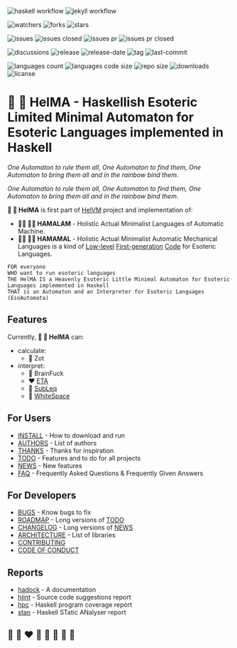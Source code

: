![haskell workflow](https://github.com/helvm/helma/actions/workflows/haskell.yml/badge.svg)
![jekyll workflow](https://github.com/helvm/helma/actions/workflows/jekyll.yml/badge.svg)

![watchers](https://img.shields.io/github/watchers/helvm/helma?style=social)
![forks](https://img.shields.io/github/forks/helvm/helma?style=social)
![stars](https://img.shields.io/github/stars/helvm/helma?style=social)

![issues](https://img.shields.io/github/issues/helvm/helma)
![issues closed](https://img.shields.io/github/issues-closed/helvm/helma)
![issues pr](https://img.shields.io/github/issues-pr/helvm/helma)
![issues pr closed](https://img.shields.io/github/issues-pr-closed/helvm/helma)

![discussions](https://img.shields.io/github/discussions/helvm/helma)
![release](https://img.shields.io/github/v/release/helvm/helma)
![release-date](https://img.shields.io/github/release-date/helvm/helma)
![tag](https://img.shields.io/github/v/tag/helvm/helma)
![last-commit](https://img.shields.io/github/last-commit/helvm/helma)

![languages count](https://img.shields.io/github/languages/count/helvm/helma)
![languages code size](https://img.shields.io/github/languages/code-size/helvm/helma)
![repo size](https://img.shields.io/github/repo-size/helvm/helma)
![downloads](https://img.shields.io/github/downloads/helvm/helma/total)
![licanse](https://img.shields.io/github/license/helvm/helma)

# 🔧 🎨 HelMA - Haskellish Esoteric Limited Minimal Automaton for Esoteric Languages implemented in Haskell

*One Automaton to rule them all, One Automaton to find them, One Automaton to bring them all and in the rainbow bind them.*

*One Automaton to rule them all, One Automaton to find them, One Automaton to bring them all and in the rainbow bind them.*

**🔧 🎨 HelMA** is first part of [HelVM](http://helvm.github.io/) project and implementation of:
* **🧑‍🔧 🧑‍🎨 HAMALAM** - Holistic Actual Minimalist Languages of Automatic Machine.
* **🧑‍🔧 🧑‍🎨 HAMAMAL** - Holistic Actual Minimalist Automatic Mechanical Languages is a kind of [Low-level] [First-generation] [Code] for Esoteric Languages.

```
FOR everyone
WHO want to run esoteric languages
THE HelMA IS a Heavenly Esoteric Little Minimal Automaton for Esoteric Languages implemented in Haskell
THAT is an Automaton and an Interpreter for Esoteric Languages (EsoAutomata)
```

## Features
Currently, **🔧 🎨 HelMA** can:
* calculate:
  * 🦄 Zot
* interpret:
  * 🌈 BrainFuck
  * ❤️ [ETA](http://www.miketaylor.org.uk/tech/eta/doc/)
  * 💙 [SubLeq](http://mazonka.com/subleq/)
  * 🤍 [WhiteSpace](https://helvm.github.io/wspace/tutorial.html)

[comment]: <> (* 🦄 BLC)
[comment]: <> (* 🦄 Crazy L)
[comment]: <> (* 🦄 DBLC)
[comment]: <> (* 🦄 Lazy K)
[comment]: <> (* 💛 Malbolge)
[comment]: <> (* 💚 Piet)

## For Users
* [INSTALL](users/INSTALL.md) - How to download and run
* [AUTHORS](users/AUTHORS.md) - List of authors
* [THANKS](users/THANKS.md) - Thanks for inspiration
* [TODO](users/TODO.md) - Features and to do for all projects
* [NEWS](users/NEWS.md) - New features
* [FAQ](users/FAQ.md) - Frequently Asked Questions & Frequently Given Answers

## For Developers
* [BUGS](developers/BUGS.md) - Know bugs to fix
* [ROADMAP](developers/ROADMAP.md) - Long versions of [TODO](users/TODO.md)
* [CHANGELOG](developers/CHANGELOG.md) - Long versions of [NEWS](users/NEWS.md)
* [ARCHITECTURE](developers/ARCHITECTURE.md) - List of libraries
* [CONTRIBUTING](developers/CONTRIBUTING.md)
* [CODE OF CONDUCT](developers/CODE_OF_CONDUCT.md)

## Reports
* [hadock](reports/doc/index.html) - A documentation
* [hlint](reports/hlint.html) - Source code suggestions report
* [hpc](reports/hpc/helma-test/hpc_index_fun.html) - Haskell program coverage report
* [stan](reports/stan.html) - Haskell STatic ANalyser report

## 🦄 🌈 ❤️ 💛 💚 💙 🤍 🖤

[Low-level]:        https://en.wikipedia.org/wiki/Low-level_programming_language
[First-generation]: https://en.wikipedia.org/wiki/First-generation_programming_language
[Code]:             https://en.wikipedia.org/wiki/Machine_code
